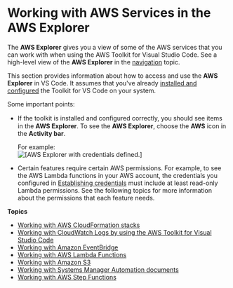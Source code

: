 # Working with AWS Services in the AWS Explorer<a name="aws-explorer"></a>

The **AWS Explorer** gives you a view of some of the AWS services that you can work with when using the AWS Toolkit for Visual Studio Code\. See a high\-level view of the **AWS Explorer** in the [navigation](toolkit-navigation.md#aws-explorer-basic-ui) topic\.

 This section provides information about how to access and use the **AWS Explorer** in VS Code\. It assumes that you've already [installed and configured](setting-up.md) the Toolkit for VS Code on your system\.

Some important points:
+ If the toolkit is installed and conﬁgured correctly, you should see items in the **AWS Explorer**\. To see the **AWS Explorer**, choose the **AWS** icon in the **Activity bar**\.

  For example:  
![\[AWS Explorer with credentials defined.\]](http://docs.aws.amazon.com/toolkit-for-vscode/latest/userguide/images/aws-explorer-with-cred.png)
+ Certain features require certain AWS permissions\. For example, to see the AWS Lambda functions in your AWS account, the credentials you configured in [Establishing credentials](establish-credentials.md) must include at least read\-only Lambda permissions\. See the following topics for more information about the permissions that each feature needs\.

**Topics**
+ [Working with AWS CloudFormation stacks](cloudformation.md)
+ [Working with CloudWatch Logs by using the AWS Toolkit for Visual Studio Code](cloudwatchlogs.md)
+ [Working with Amazon EventBridge](eventbridge.md)
+ [Working with AWS Lambda Functions](building-lambda.md)
+ [Working with Amazon S3](s3.md)
+ [Working with Systems Manager Automation documents](systems-manager-automation-docs.md)
+ [Working with AWS Step Functions](stepfunctions.md)
